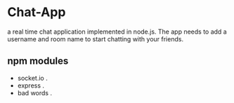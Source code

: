 # Chat-App
a real time chat application implemented in node.js. The app needs to add a username and room name to start chatting with your friends. 

## npm modules
- socket.io .
- express .
- bad words .
